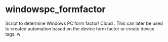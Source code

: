 # windowspc_formfactor
Script to determine Windows PC form factor/ Cloud . This can later be used to created automation based on the device form factor or create device tags. w
